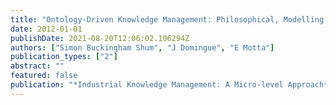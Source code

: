```yaml
---
title: "Ontology-Driven Knowledge Management: Philosophical, Modelling and Organizational"
date: 2012-01-01
publishDate: 2021-08-20T12:06:02.106294Z
authors: ["Simon Buckingham Shum", "J Domingue", "E Motta"]
publication_types: ["2"]
abstract: ""
featured: false
publication: "*Industrial Knowledge Management: A Micro-level Approach*"
---
```


